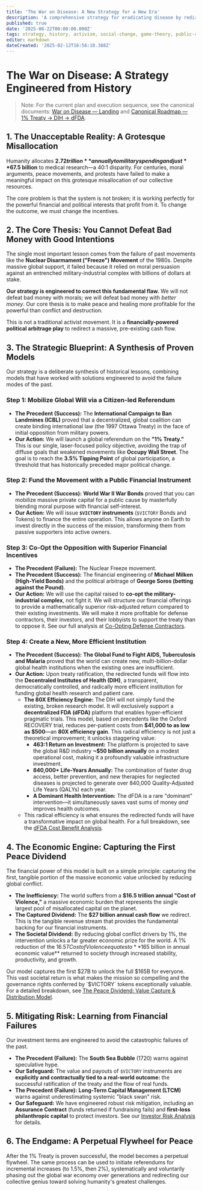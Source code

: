 ```yaml
---
title: 'The War on Disease: A New Strategy for a New Era'
description: 'A comprehensive strategy for eradicating disease by redirecting global military spending, engineered from the lessons of historical social and financial movements.'
published: true
date: '2025-08-22T00:00:00.000Z'
tags: strategy, history, activism, social-change, game-theory, public-choice
editor: markdown
dateCreated: '2025-02-12T16:56:18.388Z'
---
```


# The War on Disease: A Strategy Engineered from History

> Note: For the current plan and execution sequence, see the canonical documents: [War on Disease — Landing](./warondisease-landing.md) and [Canonical Roadmap — 1% Treaty → DIH → dFDA](./roadmap.md).

## 1. The Unacceptable Reality: A Grotesque Misallocation

Humanity allocates **$2.72 trillion** annually to military spending and just **$67.5 billion** to medical research—a 40:1 disparity. For centuries, moral arguments, peace movements, and protests have failed to make a meaningful impact on this grotesque misallocation of our collective resources.

The core problem is that the system is not broken; it is working perfectly for the powerful financial and political interests that profit from it. To change the outcome, we must change the incentives.

## 2. The Core Thesis: You Cannot Defeat Bad Money with Good Intentions

The single most important lesson comes from the failure of past movements like the **Nuclear Disarmament ("Freeze") Movement** of the 1980s. Despite massive global support, it failed because it relied on moral persuasion against an entrenched military-industrial complex with billions of dollars at stake.

**Our strategy is engineered to correct this fundamental flaw.** We will not defeat bad money with morals; we will defeat bad money with *better money*. Our core thesis is to make peace and healing more profitable for the powerful than conflict and destruction.

This is not a traditional activist movement. It is a **financially-powered political arbitrage play** to redirect a massive, pre-existing cash flow.

## 3. The Strategic Blueprint: A Synthesis of Proven Models

Our strategy is a deliberate synthesis of historical lessons, combining models that have worked with solutions engineered to avoid the failure modes of the past.

### Step 1: Mobilize Global Will via a Citizen-led Referendum
*   **The Precedent (Success):** The **International Campaign to Ban Landmines (ICBL)** proved that a decentralized, global coalition can create binding international law (the 1997 Ottawa Treaty) in the face of initial opposition from military powers.
*   **Our Action:** We will launch a global referendum on the **"1% Treaty."** This is our single, laser-focused policy objective, avoiding the trap of diffuse goals that weakened movements like **Occupy Wall Street**. The goal is to reach the **3.5% Tipping Point** of global participation, a threshold that has historically preceded major political change.

### Step 2: Fund the Movement with a Public Financial Instrument
*   **The Precedent (Success):** **World War II War Bonds** proved that you can mobilize massive private capital for a public cause by masterfully blending moral purpose with financial self-interest.
*   **Our Action:** We will issue **`$VICTORY` instruments** (`$VICTORY` Bonds and Tokens) to finance the entire operation. This allows anyone on Earth to invest directly in the success of the mission, transforming them from passive supporters into active owners.

### Step 3: Co-Opt the Opposition with Superior Financial Incentives
*   **The Precedent (Failure):** The Nuclear Freeze movement.
*   **The Precedent (Success):** The financial engineering of **Michael Milken (High-Yield Bonds)** and the political arbitrage of **George Soros (betting against the Pound)**.
*   **Our Action:** We will use the capital raised to **co-opt the military-industrial complex**, not fight it. We will structure our financial offerings to provide a mathematically superior risk-adjusted return compared to their existing investments. We will make it more profitable for defense contractors, their investors, and their lobbyists to support the treaty than to oppose it. See our full analysis at [Co-Opting Defense Contractors](./co-opting-defense-contractors.md).

### Step 4: Create a New, More Efficient Institution
*   **The Precedent (Success):** **The Global Fund to Fight AIDS, Tuberculosis and Malaria** proved that the world can create new, multi-billion-dollar global health institutions when the existing ones are insufficient.
*   **Our Action:** Upon treaty ratification, the redirected funds will flow into the **Decentraled Institutes of Health (DIH)**, a transparent, democratically controlled, and radically more efficient institution for funding global health research and patient care.
    *   **The 80X Efficiency Engine:** The DIH will not simply fund the existing, broken research model. It will exclusively support a **decentralized FDA (dFDA)** platform that enables hyper-efficient pragmatic trials. This model, based on precedents like the Oxford RECOVERY trial, reduces per-patient costs from **$41,000 to as low as $500**—an **80X efficiency gain**. This radical efficiency is not just a theoretical improvement; it unlocks staggering value:
        *   **463:1 Return on Investment:** The platform is projected to save the global R&D industry **~$50 billion annually** on a modest operational cost, making it a profoundly valuable infrastructure investment.
        *   **840,000+ Life-Years Annually:** The combination of faster drug access, better prevention, and new therapies for neglected diseases is projected to generate over 840,000 Quality-Adjusted Life Years (QALYs) each year.
        *   **A Dominant Health Intervention:** The dFDA is a rare "dominant" intervention—it simultaneously saves vast sums of money *and* improves health outcomes.
    *   This radical efficiency is what ensures the redirected funds will have a transformative impact on global health. For a full breakdown, see the [dFDA Cost Benefit Analysis](../economic-models/dfda-cost-benefit-analysis.md).

## 4. The Economic Engine: Capturing the First Peace Dividend

The financial power of this model is built on a simple principle: capturing the first, tangible portion of the massive economic value unlocked by reducing global conflict.

*   **The Inefficiency:** The world suffers from a **$16.5 trillion annual "Cost of Violence,"** a massive economic burden that represents the single largest pool of misallocated capital on the planet.
*   **The Captured Dividend:** The **$27 billion annual cash flow** we redirect. This is the tangible revenue stream that provides the fundamental backing for our financial instruments.
*   **The Societal Dividend:** By reducing global conflict drivers by 1%, the intervention unlocks a far greater economic prize for the world. A 1% reduction of the $16.5T Cost of Violence equates to **$165 billion in annual economic value** returned to society through increased stability, productivity, and growth.

Our model captures the first $27B to unlock the full $165B for everyone. This vast societal return is what makes the mission so compelling and the governance rights conferred by `$VICTORY` tokens exceptionally valuable. For a detailed breakdown, see [The Peace Dividend: Value Capture & Distribution Model](../economic-models/peace-dividend-value-capture.md).

## 5. Mitigating Risk: Learning from Financial Failures

Our investment terms are engineered to avoid the catastrophic failures of the past.
*   **The Precedent (Failure):** The **South Sea Bubble** (1720) warns against speculative hype.
*   **Our Safeguard:** The value and payouts of `$VICTORY` instruments are **explicitly and contractually tied to a real-world outcome:** the successful ratification of the treaty and the flow of real funds.
*   **The Precedent (Failure):** **Long-Term Capital Management (LTCM)** warns against underestimating systemic "black swan" risk.
*   **Our Safeguard:** We have engineered robust risk mitigation, including an **Assurance Contract** (funds returned if fundraising fails) and **first-loss philanthropic capital** to protect investors. See our [Investor Risk Analysis](../economic-models/investor-risk-analysis.md) for details.

## 6. The Endgame: A Perpetual Flywheel for Peace

After the 1% Treaty is proven successful, the model becomes a perpetual flywheel. The same process can be used to initiate referendums for incremental increases (to 1.5%, then 2%), systematically and voluntarily phasing out the global war economy over generations and redirecting our collective genius toward solving humanity's greatest challenges.
